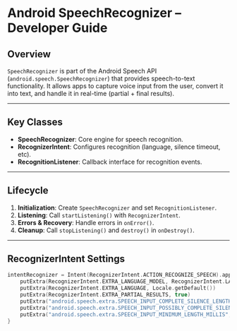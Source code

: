 # Android SpeechRecognizer – Developer Guide

## Overview
`SpeechRecognizer` is part of the Android Speech API (`android.speech.SpeechRecognizer`) that provides speech-to-text functionality. It allows apps to capture voice input from the user, convert it into text, and handle it in real-time (partial + final results).

---

## Key Classes
- **SpeechRecognizer**: Core engine for speech recognition.  
- **RecognizerIntent**: Configures recognition (language, silence timeout, etc).  
- **RecognitionListener**: Callback interface for recognition events.  

---

## Lifecycle
1. **Initialization**: Create `SpeechRecognizer` and set `RecognitionListener`.  
2. **Listening**: Call `startListening()` with `RecognizerIntent`.  
3. **Errors & Recovery**: Handle errors in `onError()`.  
4. **Cleanup**: Call `stopListening()` and `destroy()` in `onDestroy()`.  

---

## RecognizerIntent Settings
```kotlin
intentRecognizer = Intent(RecognizerIntent.ACTION_RECOGNIZE_SPEECH).apply {
    putExtra(RecognizerIntent.EXTRA_LANGUAGE_MODEL, RecognizerIntent.LANGUAGE_MODEL_FREE_FORM)
    putExtra(RecognizerIntent.EXTRA_LANGUAGE, Locale.getDefault())
    putExtra(RecognizerIntent.EXTRA_PARTIAL_RESULTS, true)
    putExtra("android.speech.extra.SPEECH_INPUT_COMPLETE_SILENCE_LENGTH_MILLIS", 500)
    putExtra("android.speech.extra.SPEECH_INPUT_POSSIBLY_COMPLETE_SILENCE_LENGTH_MILLIS", 500)
    putExtra("android.speech.extra.SPEECH_INPUT_MINIMUM_LENGTH_MILLIS", 1000)
}
